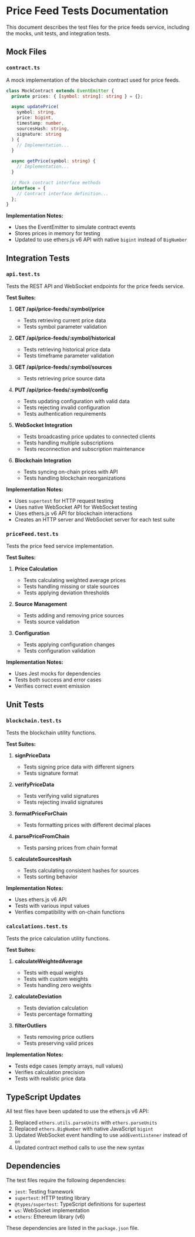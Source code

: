 # Price Feed Tests Documentation

This document describes the test files for the price feeds service, including the mocks, unit tests, and integration tests.

## Mock Files

### `contract.ts`

A mock implementation of the blockchain contract used for price feeds.

```typescript
class MockContract extends EventEmitter {
  private prices: { [symbol: string]: string } = {};

  async updatePrice(
    symbol: string,
    price: bigint,
    timestamp: number,
    sourcesHash: string,
    signature: string
  ) {
    // Implementation...
  }

  async getPrice(symbol: string) {
    // Implementation...
  }

  // Mock contract interface methods
  interface = {
    // Contract interface definition...
  };
}
```

**Implementation Notes:**
- Uses the EventEmitter to simulate contract events
- Stores prices in memory for testing
- Updated to use ethers.js v6 API with native `bigint` instead of `BigNumber`

## Integration Tests

### `api.test.ts`

Tests the REST API and WebSocket endpoints for the price feeds service.

**Test Suites:**
1. **GET /api/price-feeds/:symbol/price**
   - Tests retrieving current price data
   - Tests symbol parameter validation

2. **GET /api/price-feeds/:symbol/historical**
   - Tests retrieving historical price data
   - Tests timeframe parameter validation

3. **GET /api/price-feeds/:symbol/sources**
   - Tests retrieving price source data

4. **PUT /api/price-feeds/:symbol/config**
   - Tests updating configuration with valid data
   - Tests rejecting invalid configuration
   - Tests authentication requirements

5. **WebSocket Integration**
   - Tests broadcasting price updates to connected clients
   - Tests handling multiple subscriptions
   - Tests reconnection and subscription maintenance

6. **Blockchain Integration**
   - Tests syncing on-chain prices with API
   - Tests handling blockchain reorganizations

**Implementation Notes:**
- Uses `supertest` for HTTP request testing
- Uses native WebSocket API for WebSocket testing
- Uses ethers.js v6 API for blockchain interactions
- Creates an HTTP server and WebSocket server for each test suite

### `priceFeed.test.ts`

Tests the price feed service implementation.

**Test Suites:**
1. **Price Calculation**
   - Tests calculating weighted average prices
   - Tests handling missing or stale sources
   - Tests applying deviation thresholds

2. **Source Management**
   - Tests adding and removing price sources
   - Tests source validation

3. **Configuration**
   - Tests applying configuration changes
   - Tests configuration validation

**Implementation Notes:**
- Uses Jest mocks for dependencies
- Tests both success and error cases
- Verifies correct event emission

## Unit Tests

### `blockchain.test.ts`

Tests the blockchain utility functions.

**Test Suites:**
1. **signPriceData**
   - Tests signing price data with different signers
   - Tests signature format

2. **verifyPriceData**
   - Tests verifying valid signatures
   - Tests rejecting invalid signatures

3. **formatPriceForChain**
   - Tests formatting prices with different decimal places

4. **parsePriceFromChain**
   - Tests parsing prices from chain format

5. **calculateSourcesHash**
   - Tests calculating consistent hashes for sources
   - Tests sorting behavior

**Implementation Notes:**
- Uses ethers.js v6 API
- Tests with various input values
- Verifies compatibility with on-chain functions

### `calculations.test.ts`

Tests the price calculation utility functions.

**Test Suites:**
1. **calculateWeightedAverage**
   - Tests with equal weights
   - Tests with custom weights
   - Tests handling zero weights

2. **calculateDeviation**
   - Tests deviation calculation
   - Tests percentage formatting

3. **filterOutliers**
   - Tests removing price outliers
   - Tests preserving valid prices

**Implementation Notes:**
- Tests edge cases (empty arrays, null values)
- Verifies calculation precision
- Tests with realistic price data

## TypeScript Updates

All test files have been updated to use the ethers.js v6 API:

1. Replaced `ethers.utils.parseUnits` with `ethers.parseUnits`
2. Replaced `ethers.BigNumber` with native JavaScript `bigint`
3. Updated WebSocket event handling to use `addEventListener` instead of `on`
4. Updated contract method calls to use the new syntax

## Dependencies

The test files require the following dependencies:

- `jest`: Testing framework
- `supertest`: HTTP testing library
- `@types/supertest`: TypeScript definitions for supertest
- `ws`: WebSocket implementation
- `ethers`: Ethereum library (v6)

These dependencies are listed in the `package.json` file.
